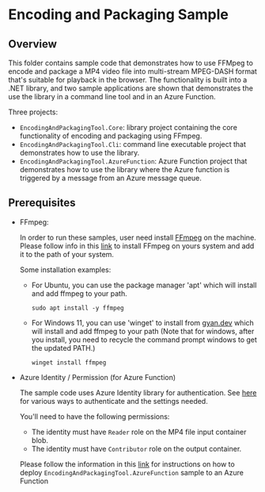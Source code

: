 Encoding and Packaging Sample
==

## Overview

This folder contains sample code that demonstrates how to use FFMpeg to encode and package a MP4 video file into multi-stream MPEG-DASH format that's suitable for playback in the browser.  The functionality is built into a .NET library, and two sample applications are shown that demonstrates the use the library in a command line tool and in an Azure Function.

Three projects:

* `EncodingAndPackagingTool.Core`: library project containing the core functionality of encoding and packaging using FFmpeg.
* `EncodingAndPackagingTool.Cli`: command line executable project that demonstrates how to use the library.
* `EncodingAndPackagingTool.AzureFunction`: Azure Function project that demonstrates how to use the library where the Azure function is triggered by a message from an Azure message queue.


## Prerequisites

- FFmpeg:

    In order to run these samples, user need install [FFmpeg](https://ffmpeg.org/download.html) on the machine. Please follow info in this [link](https://ffmpeg.org/download.html) to install FFmpeg on yours system and add it to the path of your system.

    Some installation examples:

    - For Ubuntu, you can use the package manager 'apt' which will install and add ffmpeg to your path.

        ```
        sudo apt install -y ffmpeg
        ```

    - For Windows 11, you can use 'winget' to install from [gyan.dev](https://www.gyan.dev/ffmpeg/builds/) which will install and add ffmpeg to your path (Note that for windows, after you install, you need to recycle the command prompt windows to get the updated PATH.)

        ```
        winget install ffmpeg
        ```

- Azure Identity / Permission (for Azure Function)
    
    The sample code uses Azure Identity library for authentication.  See [here](https://learn.microsoft.com/en-us/dotnet/api/overview/azure/identity-readme?view=azure-dotnet) for various ways to authenticate and the settings needed.

    You'll need to have the following permissions:

    - The identity must have `Reader` role on the MP4 file input container blob.
    - The identity must have `Contributor` role on the output container.

    Please follow the information in this [link](https://learn.microsoft.com/en-us/azure/azure-functions/functions-how-to-custom-container?tabs=core-tools%2Cacr%2Cazure-cli&pivots=azure-functions) for instructions on how to deploy `EncodingAndPackagingTool.AzureFunction` sample to an Azure Function